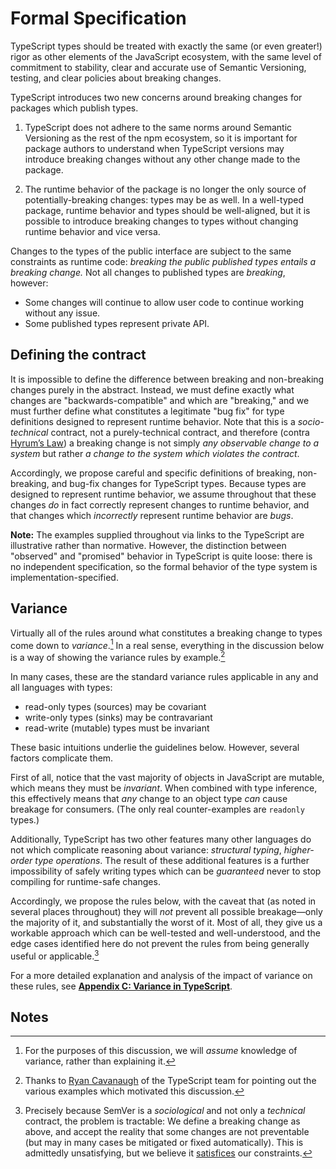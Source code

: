 # Formal Specification

TypeScript types should be treated with exactly the same (or even greater!) rigor as other elements of the JavaScript ecosystem, with the same level of commitment to stability, clear and accurate use of Semantic Versioning, testing, and clear policies about breaking changes.

TypeScript introduces two new concerns around breaking changes for packages which publish types.

1.  TypeScript does not adhere to the same norms around Semantic Versioning as the rest of the npm ecosystem, so it is important for package authors to understand when TypeScript versions may introduce breaking changes without any other change made to the package.

2.  The runtime behavior of the package is no longer the only source of potentially-breaking changes: types may be as well. In a well-typed package, runtime behavior and types should be well-aligned, but it is possible to introduce breaking changes to types without changing runtime behavior and vice versa.

Changes to the types of the public interface are subject to the same constraints as runtime code: *breaking the public published types entails a breaking change.* Not all changes to published types are *breaking*, however:

- Some changes will continue to allow user code to continue working without any issue.
- Some published types represent private API.

## Defining the contract

It is impossible to define the difference between breaking and non-breaking changes purely in the abstract. Instead, we must define exactly what changes are "backwards-compatible" and which are "breaking," and we must further define what constitutes a legitimate "bug fix" for type definitions designed to represent runtime behavior. Note that this is a *socio-technical* contract, not a purely-technical contract, and therefore (contra [Hyrum’s Law][hyrum]) a breaking change is not simply *any observable change to a system* but rather *a change to the system which violates the contract*.

[hyrum]: http://www.hyrumslaw.com

Accordingly, we propose careful and specific definitions of breaking, non-breaking, and bug-fix changes for TypeScript types. Because types are designed to represent runtime behavior, we assume throughout that these changes *do* in fact correctly represent changes to runtime behavior, and that changes which *incorrectly* represent runtime behavior are *bugs*.

**Note:** The examples supplied throughout via links to the TypeScript are illustrative rather than normative. However, the distinction between "observed" and "promised" behavior in TypeScript is quite loose: there is no independent specification, so the formal behavior of the type system is implementation-specified.

## Variance

Virtually all of the rules around what constitutes a breaking change to types come down to *variance*.[^variance] In a real sense, everything in the discussion below is a way of showing the variance rules by example.[^thanks-to-ryan]

In many cases, these are the standard variance rules applicable in any and all languages with types:

- read-only types (sources) may be covariant
- write-only types (sinks) may be contravariant
- read-write (mutable) types must be invariant

These basic intuitions underlie the guidelines below. However, several factors complicate them.

First of all, notice that the vast majority of objects in JavaScript are mutable, which means they must be *invariant*. When combined with type inference, this effectively means that *any* change to an object type *can* cause breakage for consumers. (The only real counter-examples are `readonly` types.)

Additionally, TypeScript has two other features many other languages do not which complicate reasoning about variance: *structural typing*, *higher-order type operations*. The result of these additional features is a further impossibility of safely writing types which can be *guaranteed* never to stop compiling for runtime-safe changes.

Accordingly, we propose the rules below, with the caveat that (as noted in several places throughout) they will *not* prevent all possible breakage—only the majority of it, and substantially the worst of it. Most of all, they give us a workable approach which can be well-tested and well-understood, and the edge cases identified here do not prevent the rules from being generally useful or applicable.[^satisficery]


For a more detailed explanation and analysis of the impact of variance on these rules, see [**Appendix C: Variance in TypeScript**](../appendices/c-variance-in-typescript.md).


## Notes

[^variance]: For the purposes of this discussion, we will *assume* knowledge of variance, rather than explaining it.

[^thanks-to-ryan]: Thanks to [Ryan Cavanaugh](https://github.com/RyanCavanaugh) of the TypeScript team for pointing out the various examples which motivated this discussion.

[^satisficery]: Precisely because SemVer is a *sociological* and not only a *technical* contract, the problem is tractable: We define a breaking change as above, and accept the reality that some changes are not preventable (but may in many cases be mitigated or fixed automatically). This is admittedly unsatisfying, but we believe it [satisfices](https://www.merriam-webster.com/dictionary/satisfice) our constraints.
